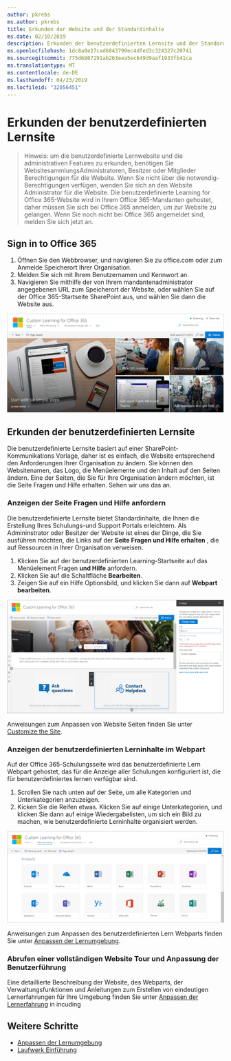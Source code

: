 ```yaml
---
author: pkrebs
ms.author: pkrebs
title: Erkunden der Website und der Standardinhalte
ms.date: 02/10/2019
description: Erkunden der benutzerdefinierten Lernsite und der Standardinhalte
ms.openlocfilehash: 1dc8a0e27cad6843799ec4dfed3c324327c20741
ms.sourcegitcommit: 775d6807291ab263eea5ec649d9aaf1933fb41ca
ms.translationtype: MT
ms.contentlocale: de-DE
ms.lasthandoff: 04/23/2019
ms.locfileid: "32056451"
---
```

# <a name="explore-the-custom-learning-site"></a>Erkunden der benutzerdefinierten Lernsite

> Hinweis: um die benutzerdefinierte Lernwebsite und die administrativen Features zu erkunden, benötigen Sie WebsitesammlungsAdministratoren, Besitzer oder Mitglieder Berechtigungen für die Website. Wenn Sie nicht über die notwendig-Berechtigungen verfügen, wenden Sie sich an den Website Administrator für die Website. Die benutzerdefinierte Learning for Office 365-Website wird in Ihrem Office 365-Mandanten gehostet, daher müssen Sie sich bei Office 365 anmelden, um zur Website zu gelangen. Wenn Sie noch nicht bei Office 365 angemeldet sind, melden Sie sich jetzt an. 

## <a name="sign-in-to-office-365"></a>Sign in to Office 365 

1.  Öffnen Sie den Webbrowser, und navigieren Sie zu office.com oder zum Anmelde Speicherort Ihrer Organisation. 
2.  Melden Sie sich mit Ihrem Benutzernamen und Kennwort an.
3.  Navigieren Sie mithilfe der von Ihrem mandantenadministrator angegebenen URL zum Speicherort der Website, oder wählen Sie auf der Office 365-Startseite SharePoint aus, und wählen Sie dann die Website aus. 

![CG-Introducing. png](media/cg-introducing.png)

## <a name="explore-the-custom-learning-site"></a>Erkunden der benutzerdefinierten Lernsite

Die benutzerdefinierte Lernsite basiert auf einer SharePoint-Kommunikations Vorlage, daher ist es einfach, die Website entsprechend den Anforderungen Ihrer Organisation zu ändern. Sie können den Websitenamen, das Logo, die Menüelemente und den Inhalt auf den Seiten ändern. Eine der Seiten, die Sie für Ihre Organisation ändern möchten, ist die Seite Fragen und Hilfe erhalten. Sehen wir uns das an.

### <a name="view-the-ask-questions-and-get-help-page"></a>Anzeigen der Seite Fragen und Hilfe anfordern

Die benutzerdefinierte Lernsite bietet Standardinhalte, die Ihnen die Erstellung Ihres Schulungs-und Support Portals erleichtern. Als Admininstrator oder Besitzer der Website ist eines der Dinge, die Sie ausführen möchten, die Links auf der **Seite Fragen und Hilfe erhalten** , die auf Ressourcen in Ihrer Organisation verweisen. 

1.  Klicken Sie auf der benutzerdefinierten Learning-Startseite auf das Menüelement Fragen **und Hilfe** anfordern.
2.  Klicken Sie auf die Schaltfläche **Bearbeiten**.
3.  Zeigen Sie auf ein Hilfe Optionsbild, und klicken Sie dann auf **Webpart bearbeiten**.

![CG-edithelp. png](media/cg-edithelp.png)

Anweisungen zum Anpassen von Website Seiten finden Sie unter [Customize the Site](custom_edithelp.md).

### <a name="view-the-custom-learning-content-in-the-web-part"></a>Anzeigen der benutzerdefinierten Lerninhalte im Webpart
Auf der Office 365-Schulungsseite wird das benutzerdefinierte Lern Webpart gehostet, das für die Anzeige aller Schulungen konfiguriert ist, die für benutzerdefiniertes lernen verfügbar sind. 

1. Scrollen Sie nach unten auf der Seite, um alle Kategorien und Unterkategorien anzuzeigen.
2. Kicken Sie die Reifen etwas. Klicken Sie auf einige Unterkategorien, und klicken Sie dann auf einige Wiedergabelisten, um sich ein Bild zu machen, wie benutzerdefinierte Lerninhalte organisiert werden. 

![CG-gotoall. png](media/cg-gotoall.png)

Anweisungen zum Anpassen des benutzerdefinierten Lern Webparts finden Sie unter [Anpassen der Lernumgebung](custom_overview.md).

### <a name="get-a-complete-site-tour-and-customization-guidance"></a>Abrufen einer vollständigen Website Tour und Anpassung der Benutzerführung
Eine detaillierte Beschreibung der Website, des Webparts, der Verwaltungsfunktionen und Anleitungen zum Erstellen von eindeutigen Lernerfahrungen für Ihre Umgebung finden Sie unter [Anpassen der Lernerfahrung](custom_overview.md) in incuding

## <a name="next-steps"></a>Weitere Schritte
- [Anpassen der Lernumgebung](custom_overview.md)
- [Laufwerk Einführung](driveadoption.md) 
